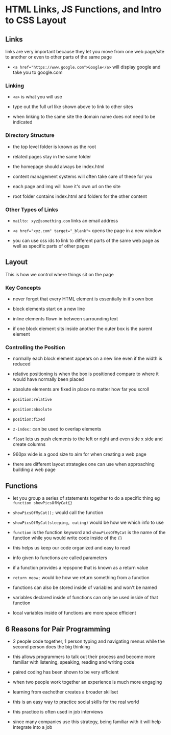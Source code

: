 # HTML Links, JS Functions, and Intro to CSS Layout

## Links

links are very important because they let you move from one web page/site to another or even to other parts of the same page

- `<a href="https://www.google.com">Google</a>` will display google and take you to google.com

### Linking

- `<a>` is what you will use

- type out the full url like shown above to link to other sites

- when linking to the same site the domain name does not need to be indicated

### Directory Structure

- the top level folder is known as the root

- related pages stay in the same folder

- the homepage should always be index.html

- content management systems will often take care of these for you

- each page and img will have it's own url on the site

- root folder contains index.html and folders for the other content

### Other Types of Links

- `mailto: xyz@something.com` links an email address

- `<a href="xyz.com" target="_blank">` opens the page in a new window

- you can use css ids to link to different parts of the same web page as well as specific parts of other pages

## Layout

This is how we control where things sit on the page

### Key Concepts

- never forget that every HTML element is essentially in it's own box

- block elements start on a new line

- inline elements flown in between surrounding text

- if one block element sits inside another the outer box is the parent element

### Controlling the Position

- normally each block element appears on a new line even if the width is reduced

- relative positioning is when the box is positioned compare to where it would have normally been placed

- absolute elements are fixed in place no matter how far you scroll

- `position:relative`

- `position:absolute`

- `position:fixed`

- `z-index:` can be used to overlap elements

- `float` lets us push elements to the left or right and even side x side and create columns

- 960px wide is a good size to aim for when creating a web page

- there are different layout strategies one can use when approaching building a web page

## Functions

- let you group a series of statements together to do a specific thing eg `function showPicsOfMyCat{}`

- `showPicsOfMyCat();` would call the function

- `showPicsOfMyCat(sleeping, eating)` would be how we which info to use

- `function` is the function keyword and `showPicsOfMyCat` is the name of the function while you would write code inside of the `{}`

- this helps us keep our code organized and easy to read

- info given to functions are called parameters

- if a function provides a repspone that is known as a return value

- `return meow;` would be how we return something from a function

- functions can also be stored inside of variables and won't be named

- variables declared inside of functions can only be used inside of that function

- local variables inside of functions are more space efficient

## 6 Reasons for Pair Programming

- 2 people code together, 1 person typing and navigating menus while the second person does the big thinking 

- this allows programmers to talk out their process and become more familiar with listening, speaking, reading and writing code

- paired coding has been shown to be very efficient

- when two people work together an experience is much more engaging

- learning from eachother creates a broader skillset

- this is an easy way to practice social skills for the real world

- this practice is often used in job interviews

- since many companies use this strategy, being familiar with it will help integrate into a job

